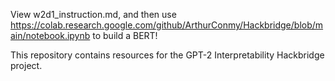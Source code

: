 View w2d1_instruction.md, and then use https://colab.research.google.com/github/ArthurConmy/Hackbridge/blob/main/notebook.ipynb to build a BERT!

This repository contains resources for the GPT-2 Interpretability Hackbridge project.